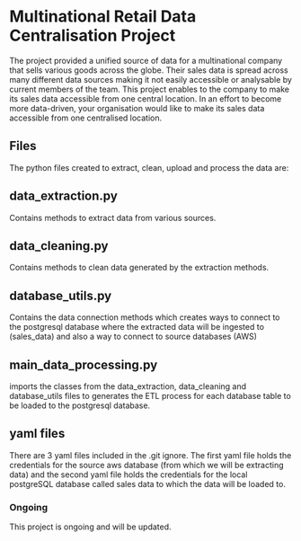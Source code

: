 # Multinational Retail Data Centralisation Project

The project provided a unified source of data for a multinational company that sells various goods across the globe.
Their sales data is spread across many different data sources making it not easily accessible or analysable by current members of the team.
This project enables to the company to make its sales data accessible from one central location. In an effort to become more data-driven, your organisation would like to make its sales data accessible from one centralised location. 

## Files
The python files created to extract, clean, upload and process the data are: 

## data_extraction.py
Contains methods to extract data from various sources. 

## data_cleaning.py
Contains methods to clean data generated by the extraction methods. 

## database_utils.py
Contains the data connection methods which creates ways to connect to the postgresql database where the extracted data will be ingested to (sales_data) and also a way to connect to source databases (AWS)

## main_data_processing.py
imports the classes from the data_extraction, data_cleaning and database_utils files to generates the ETL process for each database table to be loaded to the postgresql database.  

## yaml files
There are 3 yaml files included in the .git ignore.  The first yaml file holds the credentials for the source aws database (from which we will be extracting data) and the second
yaml file holds the credentials for the local postgreSQL database called sales data to which the data will be loaded to.  

### Ongoing
This project is ongoing and will be updated.  
